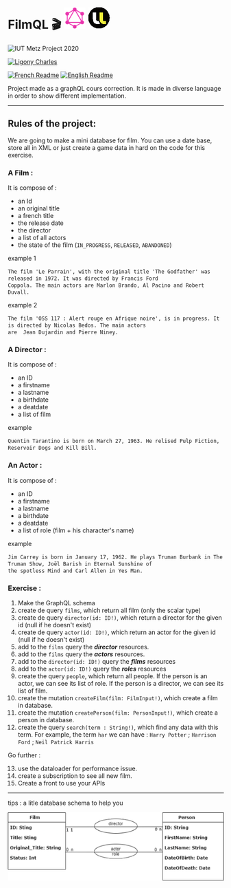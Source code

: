 # FilmQL 🎬 ![GraphQL Icon](./logo_small.png) ![Univ Lorriane](./Logo_Univ.png)



![IUT Metz Project 2020](https://img.shields.io/badge/IUT%20Metz-2020-95a5a6.svg) 

[![Ligony Charles](https://img.shields.io/badge/Ligony-Charles-2980b9.svg)](https://github.com/CharlesLgn)

[![French Readme](https://img.shields.io/badge/Readme-FR-e67e22.svg)](./README-fr.md)
[![English Readme](https://img.shields.io/badge/Readme-EN-e67e22.svg)](./README.md)
 
Project made as a graphQL cours correction.
It is made in diverse language in order to show different implementation.

***
## Rules of the project:

We are going to make a mini database for film. You can use a date base, store all in XML or just create a game data in
hard on the code for this exercise.

### A Film :
It is compose of :
- an Id
- an original title
- a french title
- the release date
- the director
- a list of all actors
- the state of the film (`IN_PROGRESS`, `RELEASED`, `ABANDONED`)

example 1

    The film 'Le Parrain', with the original title 'The Godfather' was released in 1972. It was directed by Francis Ford
    Coppola. The main actors are Marlon Brando, Al Pacino and Robert Duvall.

example 2

    The film 'OSS 117 : Alert rouge en Afrique noire', is in progress. It is directed by Nicolas Bedos. The main actors
    are  Jean Dujardin and Pierre Niney.

### A Director :
It is compose of :
- an ID
- a firstname
- a lastname
- a birthdate
- a deatdate
- a list of film

example

    Quentin Tarantino is born on March 27, 1963. He relised Pulp Fiction, Reservoir Dogs and Kill Bill.

### An Actor :
It is compose of :
- an ID
- a firstname
- a lastname
- a birthdate
- a deatdate
- a list of role (film + his character's name)

example

    Jim Carrey is born in January 17, 1962. He plays Truman Burbank in The Truman Show, Joël Barish in Eternal Sunshine of
    the spotless Mind and Carl Allen in Yes Man.

### Exercise :

1. Make the GraphQL schema
2. create de query `films`, which return all film (only the scalar type)
3. create de query `director(id: ID!)`, which return a director for the given id (null if he doesn't exist)
4. create de query `actor(id: ID!)`, which return an actor for the given id (null if he doesn't exist)
5. add to the `films` query the ***director*** resources.
6. add to the `films` query the ***actors*** resources.
7. add to the `director(id: ID!)` query the ***films*** resources
8. add to the `actor(id: ID!)` query the ***roles*** resources
9. create the query `people`, which return all people. If the person is an actor, we can see its list of role. If the
   person is a director, we can see its list of film.
10. create the mutation `createFilm(film: FilmInput!)`, which create a film in database.
11. create the mutation `createPerson(film: PersonInput!)`, which create a person in database.
12. create the query `search(term : String!)`, which find any data with this term.
    For example, the term `har` we can have : `Harry Potter` ; `Harrison Ford` ; `Neil Patrick Harris`

Go further :

13. use the dataloader for performance issue.
14. create a subscription to see all new film.
15. Create a front to use your APIs

***

tips : a litle database schema to help you

![database schema](./database_schema.png)
